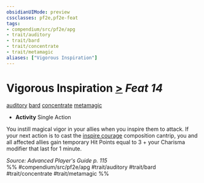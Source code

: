 ```yaml
---
obsidianUIMode: preview
cssclasses: pf2e,pf2e-feat
tags:
- compendium/src/pf2e/apg
- trait/auditory
- trait/bard
- trait/concentrate
- trait/metamagic
aliases: ["Vigorous Inspiration"]
---
```

# Vigorous Inspiration  [>](rules/core-rulebook/chapter-9-playing-the-game.md#Actions "Single Action") *Feat 14*  
[auditory](rules/traits/auditory.md "Auditory Effect Trait")  [bard](rules/traits/bard.md "Bard Class Trait")  [concentrate](rules/traits/concentrate.md "Concentrate Action & Ability Trait")  [metamagic](rules/traits/metamagic.md "Metamagic General Trait")  

- **Activity** Single Action

You instill magical vigor in your allies when you inspire them to attack. If your next action is to cast the [inspire courage](compendium/spells/inspire-courage.md) composition cantrip, you and all affected allies gain temporary Hit Points equal to 3 + your Charisma modifier that last for 1 minute.

*Source: Advanced Player's Guide p. 115*  
%% #compendium/src/pf2e/apg #trait/auditory #trait/bard #trait/concentrate #trait/metamagic %%